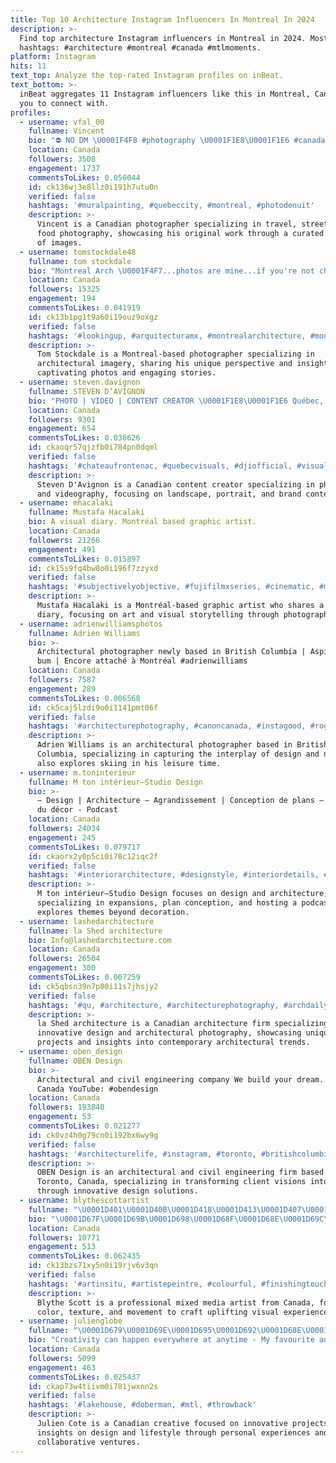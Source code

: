 ```yaml
---
title: Top 10 Architecture Instagram Influencers In Montreal In 2024
description: >-
  Find top architecture Instagram influencers in Montreal in 2024. Most popular
  hashtags: #architecture #montreal #canada #mtlmoments.
platform: Instagram
hits: 11
text_top: Analyze the top-rated Instagram profiles on inBeat.
text_bottom: >-
  inBeat aggregates 11 Instagram influencers like this in Montreal, Canada for
  you to connect with.
profiles:
  - username: vfal_00
    fullname: Vincent
    bio: "⛔ NO DM \U0001F4F8 #photography \U0001F1E8\U0001F1E6 #canada \U0001F30E#travel \U0001F3A8 #streetart \U0001F355#food \U0001F4F1all #pictures are mine ❤️ i hope you enjoy my #gallery"
    location: Canada
    followers: 3508
    engagement: 1737
    commentsToLikes: 0.050044
    id: ck136wj3e8llz0i191h7utu0n
    verified: false
    hashtags: '#muralpainting, #quebeccity, #montreal, #photodenuit'
    description: >-
      Vincent is a Canadian photographer specializing in travel, street art, and
      food photography, showcasing his original work through a curated gallery
      of images.
  - username: tomstockdale48
    fullname: tom stockdale
    bio: "Montreal Arch \U0001F4F7...photos are mine...if you're not checking my STORIES then you're only getting half the story\U0001F92D☕"
    location: Canada
    followers: 15325
    engagement: 194
    commentsToLikes: 0.041919
    id: ck13b1pg1t9a60i19ouz9oxgz
    verified: false
    hashtags: '#lookingup, #arquitecturamx, #montrealarchitecture, #montreal'
    description: >-
      Tom Stockdale is a Montreal-based photographer specializing in
      architectural imagery, sharing his unique perspective and insights through
      captivating photos and engaging stories.
  - username: steven.davignon
    fullname: STEVEN D’AVIGNON
    bio: "PHOTO | VIDEO | CONTENT CREATOR \U0001F1E8\U0001F1E6 Québec, Canada \U0001F4F8 Landscape, Portrait, Brand \U0001F4E7 stevendavignonmedia@gmail.com \U0001F305 Prints and course available now !!!"
    location: Canada
    followers: 9301
    engagement: 654
    commentsToLikes: 0.038626
    id: ckaoqr57qjzfb0i784pn0dqml
    verified: false
    hashtags: '#chateaufrontenac, #quebecvisuals, #djiofficial, #visualambasadors'
    description: >-
      Steven D'Avignon is a Canadian content creator specializing in photography
      and videography, focusing on landscape, portrait, and brand content.
  - username: mhacalaki
    fullname: Mustafa Hacalaki
    bio: A visual diary. Montréal based graphic artist.
    location: Canada
    followers: 21266
    engagement: 491
    commentsToLikes: 0.015897
    id: ck15s9fq4bw8o0i196f7zzyxd
    verified: false
    hashtags: '#subjectivelyobjective, #fujifilmxseries, #cinematic, #makemeseemag'
    description: >-
      Mustafa Hacalaki is a Montréal-based graphic artist who shares a visual
      diary, focusing on art and visual storytelling through photography.
  - username: adrienwilliamsphotos
    fullname: Adrien Williams
    bio: >-
      Architectural photographer newly based in British Columbia | Aspiring ski
      bum | Encore attaché à Montréal #adrienwilliams
    location: Canada
    followers: 7587
    engagement: 289
    commentsToLikes: 0.006568
    id: ck5caj5lzdi9o0i1141pmt06f
    verified: false
    hashtags: '#architecturephotography, #canoncanada, #instagood, #rogertaillibert'
    description: >-
      Adrien Williams is an architectural photographer based in British
      Columbia, specializing in capturing the interplay of design and nature. He
      also explores skiing in his leisure time.
  - username: m.toninterieur
    fullname: M ton intérieur—Studio Design
    bio: >-
      — Design | Architecture — Agrandissement | Conception de plans — Au-delà
      du décor - Podcast
    location: Canada
    followers: 24034
    engagement: 245
    commentsToLikes: 0.079717
    id: ckaorx2y0p5ci0i78c12iqc2f
    verified: false
    hashtags: '#interiorarchitecture, #designstyle, #interiordetails, #interiordesigner'
    description: >-
      M ton intérieur—Studio Design focuses on design and architecture,
      specializing in expansions, plan conception, and hosting a podcast that
      explores themes beyond decoration.
  - username: lashedarchitecture
    fullname: la Shed architecture
    bio: Info@lashedarchitecture.com
    location: Canada
    followers: 26504
    engagement: 300
    commentsToLikes: 0.007259
    id: ck5qbsn39n7p80i11s7jhsjy2
    verified: false
    hashtags: '#qu, #architecture, #architecturephotography, #archdaily'
    description: >-
      la Shed architecture is a Canadian architecture firm specializing in
      innovative design and architectural photography, showcasing unique
      projects and insights into contemporary architectural trends.
  - username: oben_design
    fullname: OBEN Design
    bio: >-
      Architectural and civil engineering company We build your dream. Toronto,
      Canada YouTube: #obendesign
    location: Canada
    followers: 193840
    engagement: 53
    commentsToLikes: 0.021277
    id: ck0vz4h0g79cn0i192bx6wy9g
    verified: false
    hashtags: '#architecturelife, #instagram, #toronto, #britishcolumbia'
    description: >-
      OBEN Design is an architectural and civil engineering firm based in
      Toronto, Canada, specializing in transforming client visions into reality
      through innovative design solutions.
  - username: blythescottartist
    fullname: "\U0001D401\U0001D40B\U0001D418\U0001D413\U0001D407\U0001D404 \U0001D412\U0001D402\U0001D40E\U0001D413\U0001D413"
    bio: "\U0001D67F\U0001D69B\U0001D698\U0001D68F\U0001D68E\U0001D69C\U0001D69C\U0001D692\U0001D698\U0001D697\U0001D68A\U0001D695 \U0001D696\U0001D692\U0001D6A1\U0001D68E\U0001D68D \U0001D696\U0001D68E\U0001D68D\U0001D692\U0001D68A \U0001D68A\U0001D69B\U0001D69D\U0001D692\U0001D69C\U0001D69D \U0001D68F\U0001D69B\U0001D698\U0001D696 \U0001F3F4\U000E0067\U000E0062\U000E0073\U000E0063\U000E0074\U000E007F \U0001D692\U0001D697 \U0001F1E8\U0001F1E6\U0001D69E\U0001D69C\U0001D692\U0001D697\U0001D690 \U0001D68C\U0001D698\U0001D695\U0001D698\U0001D69E\U0001D69B, \U0001D69D\U0001D68E\U0001D6A1\U0001D69D\U0001D69E\U0001D69B\U0001D68E \U0001D68A\U0001D697\U0001D68D \U0001D696\U0001D698\U0001D69F\U0001D68E\U0001D696\U0001D68E\U0001D697\U0001D69D \U0001D69D\U0001D698 \U0001D68C\U0001D69B\U0001D68E\U0001D68A\U0001D69D\U0001D68E \U0001D68A\U0001D697 \U0001D69E\U0001D699\U0001D695\U0001D692\U0001D68F\U0001D69D\U0001D692\U0001D697\U0001D690 \U0001D69F\U0001D692\U0001D68E\U0001D6A0 \U0001D698\U0001D68F \U0001D69D\U0001D691\U0001D68E \U0001D6A0\U0001D698\U0001D69B\U0001D695\U0001D68D. \U0001D676\U0001D682\U0001D670 \U0001D690\U0001D69B\U0001D68A\U0001D68D\U0001F495"
    location: Canada
    followers: 10771
    engagement: 513
    commentsToLikes: 0.062435
    id: ck13bzs71xy5n0i19rjv6v3qn
    verified: false
    hashtags: '#artinsitu, #artistepeintre, #colourful, #finishingtouches'
    description: >-
      Blythe Scott is a professional mixed media artist from Canada, focusing on
      color, texture, and movement to craft uplifting visual experiences.
  - username: julienglobe
    fullname: "\U0001D679\U0001D69E\U0001D695\U0001D692\U0001D68E\U0001D697  \U0001D672\U0001D698\U0001D69D\U0001D68E"
    bio: "Creativity can happen everywhere at anytime - My favourite animal is the sloth \U0001F9A5 -\U0001F46C\U0001F512Taken @androu87 \U0001F1E8\U0001F1E6 - Our newest project @flamingochalet \U0001F3D7\U0001F3E1"
    location: Canada
    followers: 5099
    engagement: 463
    commentsToLikes: 0.025437
    id: ckap73w4tiivm0i781jwxnn2s
    verified: false
    hashtags: '#lakehouse, #doberman, #mtl, #throwback'
    description: >-
      Julien Cote is a Canadian creative focused on innovative projects, sharing
      insights on design and lifestyle through personal experiences and
      collaborative ventures.
---
```


